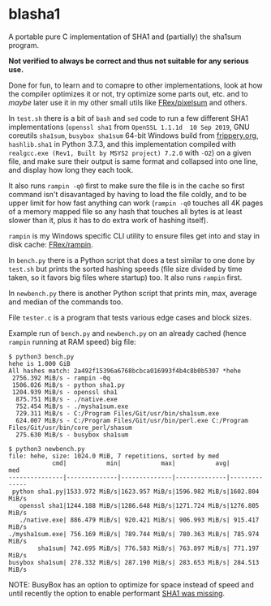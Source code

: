 # blasha1

A portable pure C implementation of SHA1 and (partially) the sha1sum program.

**Not verified to always be correct and thus not suitable for any serious use.**

Done for fun, to learn and to comapre to other implementations, look at how the
compiler optimizes it or not, try optimize some parts out, etc. and to *maybe*
later use it in my other
small utils like [FRex/pixelsum](https://github.com/FRex/pixelsum) and others.

In `test.sh` there is a bit of `bash` and `sed` code to run a few different
SHA1 implementations (`openssl sha1` from `OpenSSL 1.1.1d  10 Sep 2019`, GNU
coreutils `sha1sum`, `busybox sha1sum` 64-bit Windows build from
[frippery.org](https://frippery.org), `hashlib.sha1` in Python 3.7.3, and this
implementation compiled with `realgcc.exe (Rev1, Built by MSYS2 project) 7.2.0`
with `-O2`) on a given file, and make sure their output is same format and
collapsed into one line, and display how long they each took.

It also runs `rampin -q0` first to make sure the file is in the cache so first
command isn't disavantaged by having to load the file coldly, and to be upper
limit for how fast anything can work (`rampin -q0` touches all 4K pages of a
memory mapped file so any hash that touches all bytes is at least slower than
it, plus it has to do extra work of hashing itself).

`rampin` is my Windows specific CLI utility to ensure files get into and stay
in disk cache: [FRex/rampin](https://github.com/FRex/rampin).

In `bench.py` there is a Python script that does a test similar to one done by
`test.sh` but prints the sorted hashing speeds (file size divided by time
taken, so it favors big files where startup) too. It also runs `rampin` first.

In `newbench.py` there is another Python script that prints min, max, average
and median of the commands too.

File `tester.c` is a program that tests various edge cases and block sizes.

Example run of `bench.py` and `newbench.py` on an already cached (hence `rampin` running at RAM
speed) big file:
```
$ python3 bench.py
hehe is 1.000 GiB
All hashes match: 2a492f15396a6768bcbca016993f4b4c8b0b5307 *hehe
 2756.392 MiB/s - rampin -0q
 1506.026 MiB/s - python sha1.py
 1204.939 MiB/s - openssl sha1
  875.751 MiB/s - ./native.exe
  752.454 MiB/s - ./mysha1sum.exe
  729.311 MiB/s - C:/Program Files/Git/usr/bin/sha1sum.exe
  624.007 MiB/s - C:/Program Files/Git/usr/bin/perl.exe C:/Program Files/Git/usr/bin/core_perl/shasum
  275.630 MiB/s - busybox sha1sum
```

```
$ python3 newbench.py
file: hehe, size: 1024.0 MiB, 7 repetitions, sorted by med
            cmd|           min|           max|           avg|           med
---------------|--------------|--------------|--------------|--------------
 python sha1.py|1533.972 MiB/s|1623.957 MiB/s|1596.982 MiB/s|1602.804 MiB/s
   openssl sha1|1244.188 MiB/s|1286.648 MiB/s|1271.724 MiB/s|1276.805 MiB/s
   ./native.exe| 886.479 MiB/s| 920.421 MiB/s| 906.993 MiB/s| 915.417 MiB/s
./mysha1sum.exe| 756.169 MiB/s| 789.744 MiB/s| 780.363 MiB/s| 785.974 MiB/s
        sha1sum| 742.695 MiB/s| 776.583 MiB/s| 763.897 MiB/s| 771.197 MiB/s
busybox sha1sum| 278.332 MiB/s| 287.190 MiB/s| 283.653 MiB/s| 284.513 MiB/s
```

NOTE: BusyBox has an option to optimize for space instead of speed and until recently
the option to enable performant [SHA1 was missing](https://bugs.busybox.net/show_bug.cgi?id=14391).

